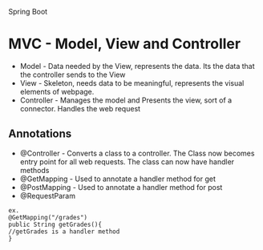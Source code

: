 Spring Boot

# MVC - Model, View and Controller

- Model - Data needed by the View, represents the data. Its the data that the controller sends to the View
- View  - Skeleton, needs data to be meaningful, represents the visual elements of webpage. 
- Controller - Manages the model and Presents the view, sort of a connector. Handles the web request

## Annotations

* @Controller	- Converts a class to a controller. The Class now becomes entry point for all web requests. The class can now have handler methods
* @GetMapping	- Used to annotate a handler method for get
* @PostMapping	- Used to annotate a handler method for post
* @RequestParam

```
ex. 
@GetMapping("/grades")
public String getGrades(){
//getGrades is a handler method
}
```
